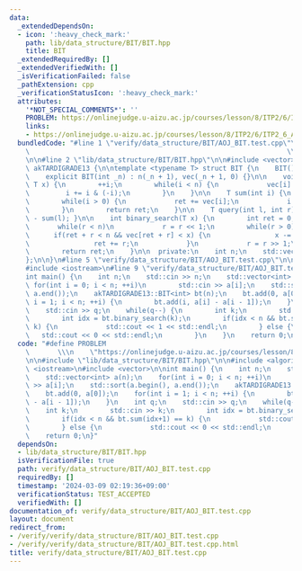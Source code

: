 ```yaml
---
data:
  _extendedDependsOn:
  - icon: ':heavy_check_mark:'
    path: lib/data_structure/BIT/BIT.hpp
    title: BIT
  _extendedRequiredBy: []
  _extendedVerifiedWith: []
  _isVerificationFailed: false
  _pathExtension: cpp
  _verificationStatusIcon: ':heavy_check_mark:'
  attributes:
    '*NOT_SPECIAL_COMMENTS*': ''
    PROBLEM: https://onlinejudge.u-aizu.ac.jp/courses/lesson/8/ITP2/6/ITP2_6_A
    links:
    - https://onlinejudge.u-aizu.ac.jp/courses/lesson/8/ITP2/6/ITP2_6_A
  bundledCode: "#line 1 \"verify/data_structure/BIT/AOJ_BIT.test.cpp\"\n#define PROBLEM\
    \                                                                \\\n    \"https://onlinejudge.u-aizu.ac.jp/courses/lesson/8/ITP2/6/ITP2_6_A\"\
    \n\n#line 2 \"lib/data_structure/BIT/BIT.hpp\"\n\n#include <vector>\n\nnamespace\
    \ akTARDIGRADE13 {\n\ntemplate <typename T> struct BIT {\n    BIT() : n(0) {}\n\
    \    explicit BIT(int _n) : n(_n + 1), vec(_n + 1, 0) {}\n\n    void add(int i,\
    \ T x) {\n        ++i;\n        while(i < n) {\n            vec[i] += x;\n   \
    \         i += i & (-i);\n        }\n    }\n\n    T sum(int i) {\n        T ret(0);\n\
    \        while(i > 0) {\n            ret += vec[i];\n            i -= i & (-i);\n\
    \        }\n        return ret;\n    }\n\n    T query(int l, int r) { return sum(r)\
    \ - sum(l); }\n\n    int binary_search(T x) {\n        int ret = 0, r = 1;\n \
    \       while(r < n)\n            r = r << 1;\n        while(r > 0) {\n      \
    \      if(ret + r < n && vec[ret + r] < x) {\n                x -= vec[ret + r];\n\
    \                ret += r;\n            }\n            r = r >> 1;\n        }\n\
    \        return ret;\n    }\n\n  private:\n    int n;\n    std::vector<T> vec;\n\
    };\n\n}\n#line 5 \"verify/data_structure/BIT/AOJ_BIT.test.cpp\"\n\n#include <algorithm>\n\
    #include <iostream>\n#line 9 \"verify/data_structure/BIT/AOJ_BIT.test.cpp\"\n\n\
    int main() {\n    int n;\n    std::cin >> n;\n    std::vector<int> a(n);\n   \
    \ for(int i = 0; i < n; ++i)\n        std::cin >> a[i];\n    std::sort(a.begin(),\
    \ a.end());\n    akTARDIGRADE13::BIT<int> bt(n);\n    bt.add(0, a[0]);\n    for(int\
    \ i = 1; i < n; ++i) {\n        bt.add(i, a[i] - a[i - 1]);\n    }\n    int q;\n\
    \    std::cin >> q;\n    while(q--) {\n        int k;\n        std::cin >> k;\n\
    \        int idx = bt.binary_search(k);\n        if(idx < n && bt.sum(idx+1) ==\
    \ k) {\n            std::cout << 1 << std::endl;\n        } else {\n         \
    \   std::cout << 0 << std::endl;\n        }\n    }\n    return 0;\n}\n"
  code: "#define PROBLEM                                                         \
    \       \\\n    \"https://onlinejudge.u-aizu.ac.jp/courses/lesson/8/ITP2/6/ITP2_6_A\"\
    \n\n#include \"lib/data_structure/BIT/BIT.hpp\"\n\n#include <algorithm>\n#include\
    \ <iostream>\n#include <vector>\n\nint main() {\n    int n;\n    std::cin >> n;\n\
    \    std::vector<int> a(n);\n    for(int i = 0; i < n; ++i)\n        std::cin\
    \ >> a[i];\n    std::sort(a.begin(), a.end());\n    akTARDIGRADE13::BIT<int> bt(n);\n\
    \    bt.add(0, a[0]);\n    for(int i = 1; i < n; ++i) {\n        bt.add(i, a[i]\
    \ - a[i - 1]);\n    }\n    int q;\n    std::cin >> q;\n    while(q--) {\n    \
    \    int k;\n        std::cin >> k;\n        int idx = bt.binary_search(k);\n\
    \        if(idx < n && bt.sum(idx+1) == k) {\n            std::cout << 1 << std::endl;\n\
    \        } else {\n            std::cout << 0 << std::endl;\n        }\n    }\n\
    \    return 0;\n}"
  dependsOn:
  - lib/data_structure/BIT/BIT.hpp
  isVerificationFile: true
  path: verify/data_structure/BIT/AOJ_BIT.test.cpp
  requiredBy: []
  timestamp: '2024-03-09 02:19:36+09:00'
  verificationStatus: TEST_ACCEPTED
  verifiedWith: []
documentation_of: verify/data_structure/BIT/AOJ_BIT.test.cpp
layout: document
redirect_from:
- /verify/verify/data_structure/BIT/AOJ_BIT.test.cpp
- /verify/verify/data_structure/BIT/AOJ_BIT.test.cpp.html
title: verify/data_structure/BIT/AOJ_BIT.test.cpp
---
```

